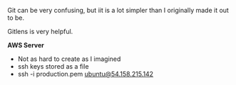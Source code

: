 Git can be very confusing, but iit is a lot simpler than I originally made it out to be.

Gitlens is very helpful.

**AWS Server**
- Not as hard to create as I imagined
- ssh keys stored as a file
- ssh -i production.pem ubuntu@54.158.215.142